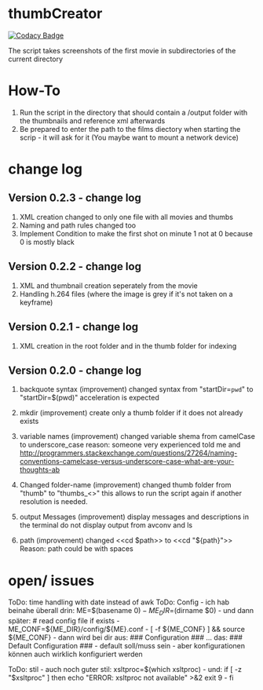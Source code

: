 thumbCreator
============

[![Codacy Badge](https://api.codacy.com/project/badge/Grade/160231d7ce0d4eada25f6a1ba9b2f83d)](https://www.codacy.com/app/ingo-eichhorst/thumbCreator?utm_source=github.com&amp;utm_medium=referral&amp;utm_content=ingo-eichhorst/thumbCreator&amp;utm_campaign=Badge_Grade)

The script takes screenshots of the first movie in subdirectories of the current directory

How-To
============

1. Run the script in the directory that should contain a /output folder with the thumbnails and reference xml afterwards
2. Be prepared to enter the path to the films diectory when starting the scrip - it will ask for it (You maybe want to mount a network device)

change log
============

Version 0.2.3 - change log
-----------
1. XML creation changed to only one file with all movies and thumbs
2. Naming and path rules changed too
3. Implement Condition to make the first shot on minute 1 not at 0 because 0 is mostly black 

Version 0.2.2 - change log
-----------
1. XML and thumbnail creation seperately from the movie
2. Handling h.264 files (where the image is grey if it's not taken on a keyframe)

Version 0.2.1 - change log
-----------
1. XML creation in the root folder and in the thumb folder for indexing


Version 0.2.0 - change log
-----------

1. backquote syntax (improvement)
changed syntax from "startDir=`pwd`" to "startDir=$(pwd)"
acceleration is expected

2. mkdir (improvement)
create only a thumb folder if it does not already exists 

3. variable names (improvement)
changed variable shema from camelCase to underscore_case
reason: someone very experienced told me and http://programmers.stackexchange.com/questions/27264/naming-conventions-camelcase-versus-underscore-case-what-are-your-thoughts-ab

4. Changed folder-name (improvement)
changed thumb folder from "thumb" to "thumbs_<<resultion>>" this allows to run the script again if another resolution is needed.

5. output Messages (improvement)
display messages and descriptions in the terminal
do not display output from avconv and ls

6. path (improvement)
changed <<cd $path>> to <<cd "${path}">>
Reason: path could be with spaces




open/ issues
============

ToDo: time handling with date instead of awk
ToDo: Config - ich hab beinahe überall drin: ME=$(basename $0) - ME_DIR=$(dirname $0) -  und dann später: # read config file if exists - ME_CONF=${ME_DIR}/config/${ME}.conf - [ -f ${ME_CONF} ] && source ${ME_CONF} - dann wird bei dir aus:  ### Configuration ###  ... das:   ### Default Configuration ### - default soll/muss sein - aber konfigurationen können auch wirklich konfiguriert werden

ToDo: stil - auch noch guter stil: xsltproc=$(which xsltproc) - und: if [ -z "$xsltproc" ] then echo "ERROR: xsltproc not available" >&2   exit 9 - fi
